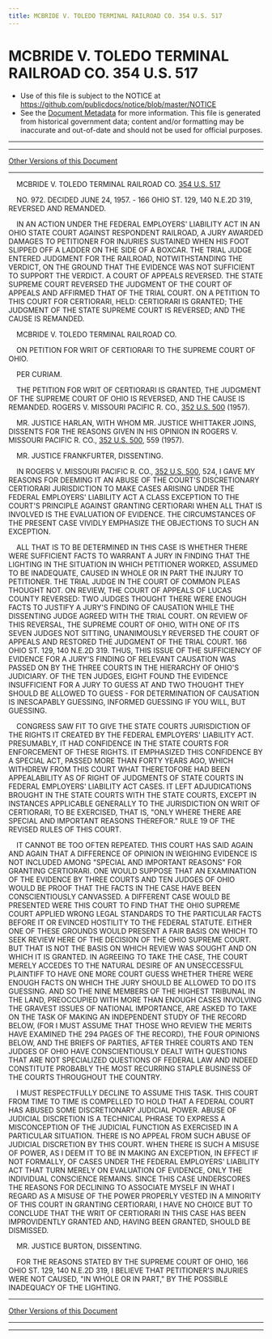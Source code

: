 ```yaml
---
title: MCBRIDE V. TOLEDO TERMINAL RAILROAD CO. 354 U.S. 517
---
```


# MCBRIDE V. TOLEDO TERMINAL RAILROAD CO. 354 U.S. 517

* Use of this file is subject to the NOTICE at https://github.com/publicdocs/notice/blob/master/NOTICE
* See the [Document Metadata](../../../index.md) for more information.
  This file is generated from historical government data; content and/or formatting may be inaccurate and out-of-date and should not be used for official purposes.

----------
----------

[Other Versions of this Document](https://publicdocs.github.io/go/links?ns=uslm-x&ref=%2Fus%2Fcourts%2Fscotus%2FusReporter%2F354%2F517)

----------

    MCBRIDE V. TOLEDO TERMINAL RAILROAD CO. [354 U.S. 517][/us/courts/scotus/usReporter/354/517]

    NO. 972.  DECIDED JUNE 24, 1957.  - 166 OHIO ST. 129, 140 N.E.2D 319, REVERSED AND REMANDED.

    IN AN ACTION UNDER THE FEDERAL EMPLOYERS' LIABILITY ACT IN AN OHIO STATE COURT AGAINST RESPONDENT RAILROAD, A JURY AWARDED DAMAGES TO PETITIONER FOR INJURIES SUSTAINED WHEN HIS FOOT SLIPPED OFF A LADDER ON THE SIDE OF A BOXCAR.  THE TRIAL JUDGE ENTERED JUDGMENT FOR THE RAILROAD, NOTWITHSTANDING THE VERDICT, ON THE GROUND THAT THE EVIDENCE WAS NOT SUFFICIENT TO SUPPORT THE VERDICT.  A COURT OF APPEALS REVERSED.  THE STATE SUPREME COURT REVERSED THE JUDGMENT OF THE COURT OF APPEALS AND AFFIRMED THAT OF THE TRIAL COURT.  ON A PETITION TO THIS COURT FOR CERTIORARI, HELD:  CERTIORARI IS GRANTED; THE JUDGMENT OF THE STATE SUPREME COURT IS REVERSED; AND THE CAUSE IS REMANDED.

    MCBRIDE V. TOLEDO TERMINAL RAILROAD CO.

    ON PETITION FOR WRIT OF CERTIORARI TO THE SUPREME COURT OF OHIO.

    PER CURIAM.

    THE PETITION FOR WRIT OF CERTIORARI IS GRANTED, THE JUDGMENT OF THE SUPREME COURT OF OHIO IS REVERSED, AND THE CAUSE IS REMANDED.  ROGERS V. MISSOURI PACIFIC R. CO., [352 U.S. 500][/us/courts/scotus/usReporter/352/500] (1957).

    MR. JUSTICE HARLAN, WITH WHOM MR. JUSTICE WHITTAKER JOINS, DISSENTS FOR THE REASONS GIVEN IN HIS OPINION IN ROGERS V. MISSOURI PACIFIC R. CO., [352 U.S. 500][/us/courts/scotus/usReporter/352/500], 559 (1957).

    MR. JUSTICE FRANKFURTER, DISSENTING.

    IN ROGERS V. MISSOURI PACIFIC R. CO., [352 U.S. 500][/us/courts/scotus/usReporter/352/500], 524, I GAVE MY REASONS FOR DEEMING IT AN ABUSE OF THE COURT'S DISCRETIONARY CERTIORARI JURISDICTION TO MAKE CASES ARISING UNDER THE FEDERAL EMPLOYERS' LIABILITY ACT A CLASS EXCEPTION TO THE COURT'S PRINCIPLE AGAINST GRANTING CERTIORARI WHEN ALL THAT IS INVOLVED IS THE EVALUATION OF EVIDENCE.  THE CIRCUMSTANCES OF THE PRESENT CASE VIVIDLY EMPHASIZE THE OBJECTIONS TO SUCH AN EXCEPTION.

    ALL THAT IS TO BE DETERMINED IN THIS CASE IS WHETHER THERE WERE SUFFICIENT FACTS TO WARRANT A JURY IN FINDING THAT THE LIGHTING IN THE SITUATION IN WHICH PETITIONER WORKED, ASSUMED TO BE INADEQUATE, CAUSED IN WHOLE OR IN PART THE INJURY TO PETITIONER.  THE TRIAL JUDGE IN THE COURT OF COMMON PLEAS THOUGHT NOT.  ON REVIEW, THE COURT OF APPEALS OF LUCAS COUNTY REVERSED:  TWO JUDGES THOUGHT THERE WERE ENOUGH FACTS TO JUSTIFY A JURY'S FINDING OF CAUSATION WHILE THE DISSENTING JUDGE AGREED WITH THE TRIAL COURT.  ON REVIEW OF THIS REVERSAL, THE SUPREME COURT OF OHIO, WITH ONE OF ITS SEVEN JUDGES NOT SITTING, UNANIMOUSLY REVERSED THE COURT OF APPEALS AND RESTORED THE JUDGMENT OF THE TRIAL COURT.  166 OHIO ST. 129, 140 N.E.2D 319.  THUS, THIS ISSUE OF THE SUFFICIENCY OF EVIDENCE FOR A JURY'S FINDING OF RELEVANT CAUSATION WAS PASSED ON BY THE THREE COURTS IN THE HIERARCHY OF OHIO'S JUDICIARY.  OF THE TEN JUDGES, EIGHT FOUND THE EVIDENCE INSUFFICIENT FOR A JURY TO GUESS AT AND TWO THOUGHT THEY SHOULD BE ALLOWED TO GUESS - FOR DETERMINATION OF CAUSATION IS INESCAPABLY GUESSING, INFORMED GUESSING IF YOU WILL, BUT GUESSING.

    CONGRESS SAW FIT TO GIVE THE STATE COURTS JURISDICTION OF THE RIGHTS IT CREATED BY THE FEDERAL EMPLOYERS' LIABILITY ACT.  PRESUMABLY, IT HAD CONFIDENCE IN THE STATE COURTS FOR ENFORCEMENT OF THESE RIGHTS.  IT EMPHASIZED THIS CONFIDENCE BY A SPECIAL ACT, PASSED MORE THAN FORTY YEARS AGO, WHICH WITHDREW FROM THIS COURT WHAT THERETOFORE HAD BEEN APPEALABILITY AS OF RIGHT OF JUDGMENTS OF STATE COURTS IN FEDERAL EMPLOYERS' LIABILITY ACT CASES.  IT LEFT ADJUDICATIONS BROUGHT IN THE STATE COURTS WITH THE STATE COURTS, EXCEPT IN INSTANCES APPLICABLE GENERALLY TO THE JURISDICTION ON WRIT OF CERTIORARI, TO BE EXERCISED, THAT IS, "ONLY WHERE THERE ARE SPECIAL AND IMPORTANT REASONS THEREFOR."  RULE 19 OF THE REVISED RULES OF THIS COURT.

    IT CANNOT BE TOO OFTEN REPEATED.  THIS COURT HAS SAID AGAIN AND AGAIN THAT A DIFFERENCE OF OPINION IN WEIGHING EVIDENCE IS NOT INCLUDED AMONG "SPECIAL AND IMPORTANT REASONS" FOR GRANTING CERTIORARI.  ONE WOULD SUPPOSE THAT AN EXAMINATION OF THE EVIDENCE BY THREE COURTS AND TEN JUDGES OF OHIO WOULD BE PROOF THAT THE FACTS IN THE CASE HAVE BEEN CONSCIENTIOUSLY CANVASSED.  A DIFFERENT CASE WOULD BE PRESENTED WERE THIS COURT TO FIND THAT THE OHIO SUPREME COURT APPLIED WRONG LEGAL STANDARDS TO THE PARTICULAR FACTS BEFORE IT OR EVINCED HOSTILITY TO THE FEDERAL STATUTE.  EITHER ONE OF THESE GROUNDS WOULD PRESENT A FAIR BASIS ON WHICH TO SEEK REVIEW HERE OF THE DECISION OF THE OHIO SUPREME COURT.  BUT THAT IS NOT THE BASIS ON WHICH REVIEW WAS SOUGHT AND ON WHICH IT IS GRANTED.  IN AGREEING TO TAKE THE CASE, THE COURT MERELY ACCEDES TO THE NATURAL DESIRE OF AN UNSECCESSFUL PLAINTIFF TO HAVE ONE MORE COURT GUESS WHETHER THERE WERE ENOUGH FACTS ON WHICH THE JURY SHOULD BE ALLOWED TO DO ITS GUESSING.  AND SO THE NINE MEMBERS OF THE HIGHEST TRIBUNAL IN THE LAND, PREOCCUPIED WITH MORE THAN ENOUGH CASES INVOLVING THE GRAVEST ISSUES OF NATIONAL IMPORTANCE, ARE ASKED TO TAKE ON THE TASK OF MAKING AN INDEPENDENT STUDY OF THE RECORD BELOW, (FOR I MUST ASSUME THAT THOSE WHO REVIEW THE MERITS HAVE EXAMINED THE 294 PAGES OF THE RECORD), THE FOUR OPINIONS BELOW, AND THE BRIEFS OF PARTIES, AFTER THREE COURTS AND TEN JUDGES OF OHIO HAVE CONSCIENTIOUSLY DEALT WITH QUESTIONS THAT ARE NOT SPECIALIZED QUESTIONS OF FEDERAL LAW AND INDEED CONSTITUTE PROBABLY THE MOST RECURRING STAPLE BUSINESS OF THE COURTS THROUGHOUT THE COUNTRY.

    I MUST RESPECTFULLY DECLINE TO ASSUME THIS TASK.  THIS COURT FROM TIME TO TIME IS COMPELLED TO HOLD THAT A FEDERAL COURT HAS ABUSED SOME DISCRETIONARY JUDICIAL POWER.  ABUSE OF JUDICIAL DISCRETION IS A TECHNICAL PHRASE TO EXPRESS A MISCONCEPTION OF THE JUDICIAL FUNCTION AS EXERCISED IN A PARTICULAR SITUATION.  THERE IS NO APPEAL FROM SUCH ABUSE OF JUDICIAL DISCRETION BY THIS COURT.  WHEN THERE IS SUCH A MISUSE OF POWER, AS I DEEM IT TO BE IN MAKING AN EXCEPTION, IN EFFECT IF NOT FORMALLY, OF CASES UNDER THE FEDERAL EMPLOYERS' LIABILITY ACT THAT TURN MERELY ON EVALUATION OF EVIDENCE, ONLY THE INDIVIDUAL CONSCIENCE REMAINS.  SINCE THIS CASE UNDERSCORES THE REASONS FOR DECLINING TO ASSOCIATE MYSELF IN WHAT I REGARD AS A MISUSE OF THE POWER PROPERLY VESTED IN A MINORITY OF THIS COURT IN GRANTING CERTIORARI, I HAVE NO CHOICE BUT TO CONCLUDE THAT THE WRIT OF CERTIORARI IN THIS CASE HAS BEEN IMPROVIDENTLY GRANTED AND, HAVING BEEN GRANTED, SHOULD BE DISMISSED.

    MR. JUSTICE BURTON, DISSENTING.

    FOR THE REASONS STATED BY THE SUPREME COURT OF OHIO, 166 OHIO ST. 129, 140 N.E.2D 319, I BELIEVE THAT PETITIONER'S INJURIES WERE NOT CAUSED, "IN WHOLE OR IN PART," BY THE POSSIBLE INADEQUACY OF THE LIGHTING.

----------

[Other Versions of this Document](https://publicdocs.github.io/go/links?ns=uslm-x&ref=%2Fus%2Fcourts%2Fscotus%2FusReporter%2F354%2F517)

----------
----------

[/us/courts/scotus/usReporter/354/517]: https://publicdocs.github.io/go/links?ns=uslm-x&ref=%2Fus%2Fcourts%2Fscotus%2FusReporter%2F354%2F517
[/us/courts/scotus/usReporter/352/500]: https://publicdocs.github.io/go/links?ns=uslm-x&ref=%2Fus%2Fcourts%2Fscotus%2FusReporter%2F352%2F500
[/us/courts/scotus/usReporter/352/500]: https://publicdocs.github.io/go/links?ns=uslm-x&ref=%2Fus%2Fcourts%2Fscotus%2FusReporter%2F352%2F500
[/us/courts/scotus/usReporter/352/500]: https://publicdocs.github.io/go/links?ns=uslm-x&ref=%2Fus%2Fcourts%2Fscotus%2FusReporter%2F352%2F500


